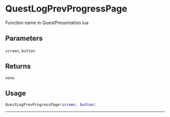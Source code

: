 # QuestLogPrevProgressPage
Function name in QuestPresentation.lua
## Parameters
`screen`, `button`
## Returns
`none`
## Usage
```lua
QuestLogPrevProgressPage(screen, button)
```
---
